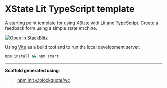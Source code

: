# XState Lit TypeScript template

A starting point template for using XState with [Lit](https://lit.dev) and TypeScript. Create a feedback form using a simple state machine.

[![Open in StackBlitz](https://developer.stackblitz.com/img/open_in_stackblitz.svg)](https://stackblitz.com/github/oscarmarina/XstateController)


Using [Vite](https://vitejs.dev/) as a build tool and to run the local development server.


```bash
npm install && npm start
```

<hr>

**Scaffold generated using**:

> [npm init @blockquote/wc](https://github.com/oscarmarina/create-wc)
